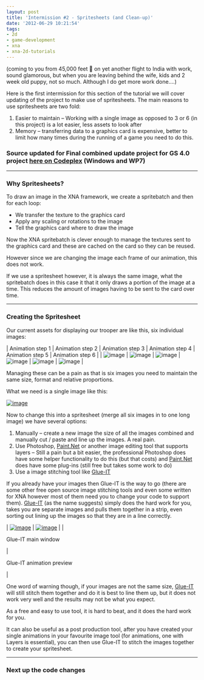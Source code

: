 ```yaml
---
layout: post
title: 'Intermission #2 - Spritesheets (and Clean-up)'
date: '2012-06-29 10:21:54'
tags:
- 2d
- game-development
- xna
- xna-2d-tutorials
---
```


(coming to you from 45,000 feet 🙂 on yet another flight to India with work, sound glamorous, but when you are leaving behind the wife, kids and 2 week old puppy, not so much.  Although I do get more work done….)

Here is the first intermission for this section of the tutorial we will cover updating of the project to make use of spritesheets.  The main reasons to use spritesheets are two fold:

1. Easier to maintain – Working with a single image as opposed to 3 or 6 (in this project) is a lot easier, less assets to look after
2. Memory – transferring data to a graphics card is expensive, better to limit how many times during the running of a game you need to do this. 

 

### Source updated for Final combined update project for GS 4.0 project [here on Codeplex](http://startrooper2dxna.codeplex.com/releases/view/61496) (Windows and WP7)

* * *

 

### Why Spritesheets?

To draw an image in the XNA framework, we create a spritebatch and then for each loop:

- We transfer the texture to the graphics card
- Apply any scaling or rotations to the image
- Tell the graphics card where to draw the image 

Now the XNA spritebatch is clever enough to manage the textures sent to the graphics card and these are cached on the card so they can be reused.

However since we are changing the image each frame of our animation, this does not work.

If we use a spritesheet however, it is always the same image, what the spritebatch does in this case it that it only draws a portion of the image at a time.  This reduces the amount of images having to be sent to the card over time.

* * *

### Creating the Spritesheet

 

Our current assets for displaying our trooper are like this, six individual images:

| Animation step 1 | Animation step 2 | Animation step 3 | Animation step 4 | Animation step 5 | Animation step 6 |
| ![image](/Images/wordpress/2012/07/image_thumb27.png) | ![image](/Images/wordpress/2012/07/image_thumb28.png) | ![image](/Images/wordpress/2012/07/image_thumb29.png) | ![image](/Images/wordpress/2012/07/image_thumb30.png) | ![image](/Images/wordpress/2012/07/image_thumb31.png) | ![image](/Images/wordpress/2012/07/image_thumb32.png) |

 

Managing these can be a pain as that is six images you need to maintain the same size, format and relative proportions.

What we need is a single image like this:

[![image](/Images/wordpress/2012/07/image_thumb41.png "image")](/Images/wordpress/2012/07/image40.png)

Now to change this into a spritesheet (merge all six images in to one long image) we have several options:

1. Manually – create a new image the size of all the images combined and manually cut / paste and line up the images.  A real pain.
2. Use Photoshop, [Paint.Net](/controlpanel/blogs/posteditor/www.getpaint.net) or another image editing tool that supports layers – Still a pain but a bit easier, the professional Photoshop does have some helper functionality to do this (but that costs) and [Paint.Net](/controlpanel/blogs/posteditor/www.getpaint.net) does have some plug-ins (still free but takes some work to do)
3. Use a image stitching tool like [Glue-IT](http://sysimage.250free.com/) 

If you already have your images then Glue-IT is the way to go (there are some other free open source image stitching tools and even some written for XNA however most of them need you to change your code to support them).  [Glue-IT](http://sysimage.250free.com/) (as the name suggests) simply does the hard work for you, takes you are separate images and pulls them together in a strip, even sorting out lining up the images so that they are in a line correctly.

| [![image](/Images/wordpress/2012/07/image_thumb42.png "image")](/Images/wordpress/2012/07/image41.png) | [![image](/Images/wordpress/2012/07/image_thumb43.png "image")](/Images/wordpress/2012/07/image42.png) |
| 

Glue-IT main window

 | 

Glue-IT animation preview

 |

One word of warning though, if your images are not the same size, [Glue-IT](http://sysimage.250free.com/) will still stitch them together and do it is best  to line them up, but it does not work very well and the results may not be what you expect.

As a free and easy to use tool, it is hard to beat, and it does the hard work for you.

It can also be useful as a post production tool, after you have created your single animations in your favourite image tool (for animations, one with Layers is essential), you can then use Glue-IT to stitch the images together to create your spritesheet.

 

* * *

### Next up the code changes
